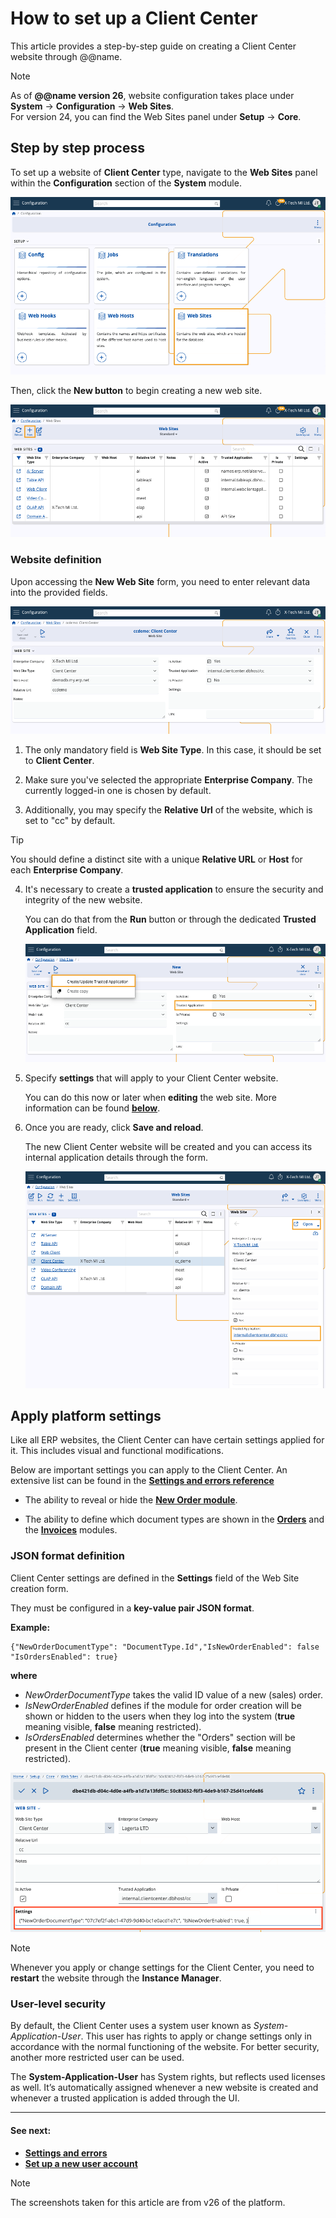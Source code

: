 # How to set up a Client Center

This article provides a step-by-step guide on creating a Client Center website through @@name.

> [!Note]
> 
> As of **@@name version 26**, website configuration takes place under **System** -> **Configuration** -> **Web Sites**. <br>
> For version 24, you can find the Web Sites panel under **Setup** -> **Core**.

## Step by step process

To set up a website of **Client Center** type, navigate to the **Web Sites** panel within the **Configuration** section of the **System** module.

![picture](pictures/web_sites_panel.png)

Then, click the **New button** to begin creating a new web site.

![picture](pictures/new_add_website.png)

### Website definition

Upon accessing the **New Web Site** form, you need to enter relevant data into the provided fields.

![picture](pictures/new_cc_fields.png)
 
1. The only mandatory field is **Web Site Type**. In this case, it should be set to **Client Center**. 

2. Make sure you've selected the appropriate **Enterprise Company**. The currently logged-in one is chosen by default.

3. Additionally, you may specify the **Relative Url** of the website, which is set to "cc" by default. 

> [!Tip]
> 
> You should define a distinct site with a unique **Relative URL** or **Host** for each **Enterprise Company**.

4. It's necessary to create a **trusted application** to ensure the security and integrity of the new website.
   
   You can do that from the **Run** button or through the dedicated **Trusted Application** field. 

   ![picture](pictures/trusted_app.png)

5. Specify **settings** that will apply to your Client Center website.

   You can do this now or later when **editing** the web site. More information can be found **[below](define-a-new-cc.md#apply-platform-settings)**.

6. Once you are ready, click **Save and reload**.
   
   The new Client Center website will be created and you can access its internal application details through the form.

   ![picture](pictures/cc_access_new.png)

## Apply platform settings

Like all ERP websites, the Client Center can have certain settings applied for it. This includes visual and functional modifications. 

Below are important settings you can apply to the Client Center. An extensive list can be found in the **[Settings and errors reference](https://docs.erp.net/tech/modules/crm/clientcenter/reference.html)**

- The ability to reveal or hide the **[New Order module](https://docs.erp.net/tech/modules/crm/clientcenter/orders/new-order.html?q=new%20order)**.

- The ability to define which document types are shown in the **[Orders](https://docs.erp.net/tech/modules/crm/clientcenter/orders/orders.html)** and the **[Invoices](https://docs.erp.net/tech/modules/crm/clientcenter/billing/invoices.html)** modules.

### JSON format definition

Client Center settings are defined in the **Settings** field of the Web Site creation form.

They must be configured in a **key-value pair JSON format**. 

**Example:**

```
{"NewOrderDocumentType": "DocumentType.Id","IsNewOrderEnabled": false
"IsOrdersEnabled": true}
```
**where** 

- *NewOrderDocumentType* takes the valid ID value of a new (sales) order.
-  _IsNewOrderEnabled_ defines if the module for order creation will be shown or hidden to the users when they log into the system (**true** meaning visible, **false** meaning restricted).
- *IsOrdersEnabled* determines whether the "Orders" section will be present in the Client center (**true** meaning visible, **false** meaning restricted).

![picture](pictures/settings_code.png)

> [!NOTE]
> 
> Whenever you apply or change settings for the Client Center, you need to **restart** the website through the **Instance Manager**.

### User-level security

By default, the Client Center uses a system user known as *System-Application-User*. This user has rights to apply or change settings only in accordance with the normal functioning of the website. For better security, another more restricted user can be used. 

The **System-Application-User** has System rights, but reflects used licenses as well. It’s automatically assigned whenever a new website is created and whenever a trusted application is added through the UI.

---
#### See next:

- **[Settings and errors](https://docs.erp.net/tech/modules/crm/clientcenter/reference.html)**
- **[Set up a new user account](https://docs.erp.net/tech/modules/crm/clientcenter/how-to/setup-a-new-user-account-v26.html)** 

> [!NOTE]
> 
> The screenshots taken for this article are from v26 of the platform.
